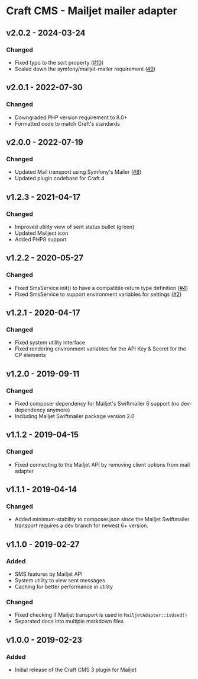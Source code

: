 # Craft CMS - Mailjet mailer adapter

## v2.0.2 - 2024-03-24

### Changed

- Fixed typo to the sort property ([#10](https://github.com/bertoost/Craft-Mailjet/pull/10/))
- Scaled down the symfony/mailjet-mailer requirement ([#9](https://github.com/bertoost/Craft-Mailjet/pull/9))

## v2.0.1 - 2022-07-30

### Changed

- Downgraded PHP version requirement to 8.0+
- Formatted code to match Craft's standards

## v2.0.0 - 2022-07-19

### Changed

- Updated Mail transport using Symfony's Mailer ([#8](https://github.com/bertoost/Craft-3-Mailjet/pull/8))
- Updated plugin codebase for Craft 4

## v1.2.3 - 2021-04-17

### Changed

- Improved utility view of sent status bullet (green)
- Updated Mailject icon
- Added PHP8 support

## v1.2.2 - 2020-05-27

### Changed

- Fixed SmsService init() to have a compatible return type definition ([#4](https://github.com/bertoost/Craft-3-Mailjet/issues/4))
- Fixed SmsService to support environment variables for settings ([#2](https://github.com/bertoost/Craft-3-Mailjet/pull/2))

## v1.2.1 - 2020-04-17

### Changed

- Fixed system utility interface
- Fixed rendering environment variables for the API Key & Secret for the CP elements

## v1.2.0 - 2019-09-11

### Changed

- Fixed composer dependency for Mailjet's Swiftmailer 6 support (no dev-dependency anymore)
- Including Mailjet Swiftmailer package version 2.0

## v1.1.2 - 2019-04-15

### Changed

- Fixed connecting to the Mailjet API by removing client options from mail adapter

## v1.1.1 - 2019-04-14

### Changed

- Added minimum-stability to composer.json since the Mailjet Swiftmailer transport requires a dev branch for newest 6+ version.

## v1.1.0 - 2019-02-27

### Added

- SMS features by Mailjet API
- System utility to view sent messages
- Caching for better performance in utility

### Changed

- Fixed checking if Mailjet transport is used in `MailjetAdapter::isUsed()`
- Separated docs into multiple markdown files

## v1.0.0 - 2019-02-23

### Added

- Initial release of the Craft CMS 3 plugin for Mailjet